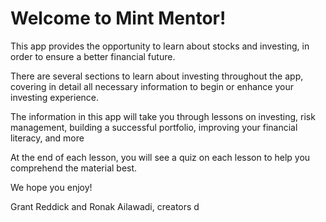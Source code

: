 # Welcome to Mint Mentor!

This app provides the opportunity to learn about stocks and investing, in order to ensure a better financial future.

There are several sections to learn about investing throughout the app, covering in detail all necessary information to begin or enhance your investing experience.

The information in this app will take you through lessons on investing, risk management, building a successful portfolio, improving your financial literacy, and more

At the end of each lesson, you will see a quiz on each lesson to help you comprehend the material best.

We hope you enjoy!

Grant Reddick and Ronak Ailawadi, creators
d